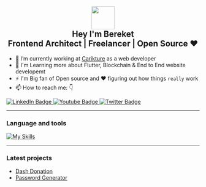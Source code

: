 <h2 align="center">
<img src="https://emojis.slackmojis.com/emojis/images/1531849430/4246/blob-sunglasses.gif?1531849430" width="60"/> 
<br/> 
Hey I'm Bereket<br>
Frontend Architect | Freelancer | Open Source ❤️
</h2>


- 🔭 I’m currently working at [Carikture](http://www.carikture.com/) as a web developer
- 🌱 I'm Learning more about Flutter, Blockchain & End to End website developemt
- ⚡ I'm Big fan of Open source and ❤️ figuring out how things ```really``` work
- 📫 How to reach me: 👇


<div id="badges" >
  <a href="https://www.linkedin.com/in/bereket-lemma">
    <img src="https://img.shields.io/badge/LinkedIn-%230077B5.svg?style=for-the-badge&logo=linkedin&logoColor=white" alt="LinkedIn Badge"/>
  </a>
  <a href="t.me/fa_con">
    <img src="https://img.shields.io/badge/Telegram-red?style=for-the-badge&logo=telegram&logoColor=white" alt="Youtube Badge"/>
  </a>
  <a href="https://twitter.com/Berek_et">
    <img src="https://img.shields.io/badge/Twitter-%231DA1F2.svg?style=for-the-badge&logo=twitter&logoColor=white" alt="Twitter Badge"/>
  </a>
</div>

---

### Language and tools

[![My Skills](https://skillicons.dev/icons?i=js,react,redux,tailwind,nodejs,html,ts,sass,flutter,python,express,php,css,wordpress,xd,figma,git,heroku,vercel,firebase,cpp&theme=dark)](https://skillicons.dev)

---

### Latest projects

- [Dash Donation](http://dash-donation.vercel.app/)
- [Password Generator](https://generate-pwd.vercel.app/)
